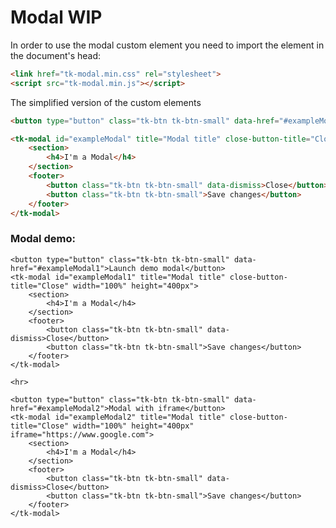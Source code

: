 # Modal WIP

In order to use the modal custom element you need to import the element in the document's head:
```html
<link href="tk-modal.min.css" rel="stylesheet">
<script src="tk-modal.min.js"></script>
```

The simplified version of the custom elements
```html
<button type="button" class="tk-btn tk-btn-small" data-href="#exampleModal">Launch demo modal</button>

<tk-modal id="exampleModal" title="Modal title" close-button-title="Close" width="100%" height="400px" iframe="https://www.google.com">
	<section>
		<h4>I'm a Modal</h4>
	</section>
	<footer>
		<button class="tk-btn tk-btn-small" data-dismiss>Close</button>
		<button class="tk-btn tk-btn-small">Save changes</button>
	</footer>
</tk-modal>
```

### Modal demo:

<div class="mermaid">

	<button type="button" class="tk-btn tk-btn-small" data-href="#exampleModal1">Launch demo modal</button>
	<tk-modal id="exampleModal1" title="Modal title" close-button-title="Close" width="100%" height="400px">
		<section>
			<h4>I'm a Modal</h4>
		</section>
		<footer>
			<button class="tk-btn tk-btn-small" data-dismiss>Close</button>
			<button class="tk-btn tk-btn-small">Save changes</button>
		</footer>
	</tk-modal>

	<hr>

	<button type="button" class="tk-btn tk-btn-small" data-href="#exampleModal2">Modal with iframe</button>
	<tk-modal id="exampleModal2" title="Modal title" close-button-title="Close" width="100%" height="400px" iframe="https://www.google.com">
		<section>
			<h4>I'm a Modal</h4>
		</section>
		<footer>
			<button class="tk-btn tk-btn-small" data-dismiss>Close</button>
			<button class="tk-btn tk-btn-small">Save changes</button>
		</footer>
	</tk-modal>

</div>
